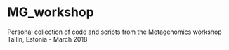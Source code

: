 # MG_workshop
Personal collection of code and scripts from the Metagenomics workshop Tallin, Estonia - March 2018
